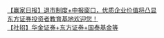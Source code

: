   
[【赢家日报】退市制度+中报窗口，优质企业价值将凸显](http://www.dianyue.me/archives/051/8nb0qh373aynxddf/)  
[东方证券投资者教育基地欢迎您！](http://www.dianyue.me/archives/080/ew3g6q5sgk4lq0s7/)  
[【社招】华金证券+东方证券+国泰基金等](http://www.dianyue.me/archives/332/60di1clvyjpusy5s/)